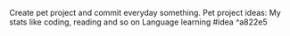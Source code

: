 Create pet project and commit everyday something.
Pet project ideas: 
	My stats like coding, reading and so on
	Language learning
#idea ^a822e5